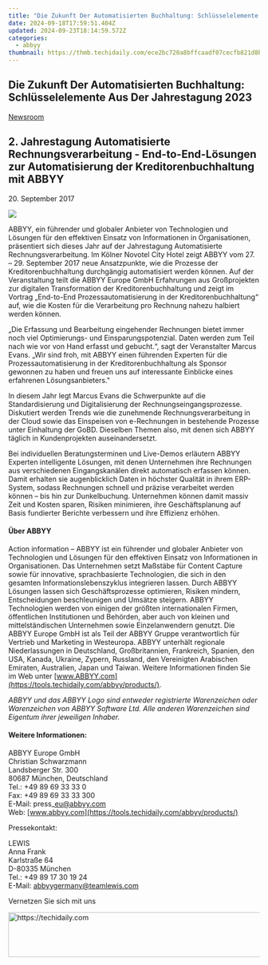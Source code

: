 ```yaml
---
title: "Die Zukunft Der Automatisierten Buchhaltung: Schlüsselelemente Aus Der Jahrestagung 2023"
date: 2024-09-18T17:59:51.404Z
updated: 2024-09-23T18:14:59.572Z
categories:
  - abbyy
thumbnail: https://thmb.techidaily.com/ece2bc720a8bffcaadf07cecfb821d8b916ae290e3a31814b743ae86fbbcc5dd.jpg
---
```


## Die Zukunft Der Automatisierten Buchhaltung: Schlüsselelemente Aus Der Jahrestagung 2023

[Newsroom](https://tools.techidaily.com/abbyy/products/)

## 2\. Jahrestagung Automatisierte Rechnungsverarbeitung - End-to-End-Lösungen zur Automatisierung der Kreditorenbuchhaltung mit ABBYY

20\. September 2017

![](https://content.abbyy.com/-/media/project/abbyy/abbyy/branchtemplates/shutterstock_1272462163_1296-x-729.jpg?h=729&iar=0&w=1296)

ABBYY, ein führender und globaler Anbieter von Technologien und Lösungen für den effektiven Einsatz von Informationen in Organisationen, präsentiert sich dieses Jahr auf der Jahrestagung Automatisierte Rechnungsverarbeitung. Im Kölner Novotel City Hotel zeigt ABBYY vom 27\. – 29\. September 2017 neue Ansatzpunkte, wie die Prozesse der Kreditorenbuchhaltung durchgängig automatisiert werden können. Auf der Veranstaltung teilt die ABBYY Europe GmbH Erfahrungen aus Großprojekten zur digitalen Transformation der Kreditorenbuchhaltung und zeigt im Vortrag „End-to-End Prozessautomatisierung in der Kreditorenbuchhaltung“ auf, wie die Kosten für die Verarbeitung pro Rechnung nahezu halbiert werden können.

„Die Erfassung und Bearbeitung eingehender Rechnungen bietet immer noch viel Optimierungs- und Einsparungspotenzial. Daten werden zum Teil nach wie vor von Hand erfasst und gebucht.“, sagt der Veranstalter Marcus Evans. „Wir sind froh, mit ABBYY einen führenden Experten für die Prozessautomatisierung in der Kreditorenbuchhaltung als Sponsor gewonnen zu haben und freuen uns auf interessante Einblicke eines erfahrenen Lösungsanbieters."

In diesem Jahr legt Marcus Evans die Schwerpunkte auf die Standardisierung und Digitalisierung der Rechnungseingangsprozesse. Diskutiert werden Trends wie die zunehmende Rechnungsverarbeitung in der Cloud sowie das Einspeisen von e-Rechnungen in bestehende Prozesse unter Einhaltung der GoBD. Dieselben Themen also, mit denen sich ABBYY täglich in Kundenprojekten auseinandersetzt.

Bei individuellen Beratungsterminen und Live-Demos erläutern ABBYY Experten intelligente Lösungen, mit denen Unternehmen ihre Rechnungen aus verschiedenen Eingangskanälen direkt automatisch erfassen können. Damit erhalten sie augenblicklich Daten in höchster Qualität in ihrem ERP-System, sodass Rechnungen schnell und präzise verarbeitet werden können – bis hin zur Dunkelbuchung. Unternehmen können damit massiv Zeit und Kosten sparen, Risiken minimieren, ihre Geschäftsplanung auf Basis fundierter Berichte verbessern und ihre Effizienz erhöhen.

#### Über ABBYY

Action information – ABBYY ist ein führender und globaler Anbieter von Technologien und Lösungen für den effektiven Einsatz von Informationen in Organisationen. Das Unternehmen setzt Maßstäbe für Content Capture sowie für innovative, sprachbasierte Technologien, die sich in den gesamten Informationslebenszyklus integrieren lassen. Durch ABBYY Lösungen lassen sich Geschäftsprozesse optimieren, Risiken mindern, Entscheidungen beschleunigen und Umsätze steigern. ABBYY Technologien werden von einigen der größten internationalen Firmen, öffentlichen Institutionen und Behörden, aber auch von kleinen und mittelständischen Unternehmen sowie Einzelanwendern genutzt. Die ABBYY Europe GmbH ist als Teil der ABBYY Gruppe verantwortlich für Vertrieb und Marketing in Westeuropa. ABBYY unterhält regionale Niederlassungen in Deutschland, Großbritannien, Frankreich, Spanien, den USA, Kanada, Ukraine, Zypern, Russland, den Vereinigten Arabischen Emiraten, Australien, Japan und Taiwan. Weitere Informationen finden Sie im Web unter [www.ABBYY.com](https://tools.techidaily.com/abbyy/products/).

_ABBYY und das ABBYY Logo sind entweder registrierte Warenzeichen oder Warenzeichen von ABBYY Software Ltd. Alle anderen Warenzeichen sind Eigentum ihrer jeweiligen Inhaber._ 

#### Weitere Informationen:

ABBYY Europe GmbH  
Christian Schwarzmann  
Landsberger Str. 300   
80687 München, Deutschland   
Tel.: +49 89 69 33 33 0  
Fax: +49 89 69 33 33 300  
E-Mail: press\_eu@abbyy.com  
Web: [www.abbyy.com](https://tools.techidaily.com/abbyy/products/)

Pressekontakt:

LEWIS  
Anna Frank  
Karlstraße 64  
D-80335 München  
Tel.: +49 89 17 30 19 24  
E-Mail: [abbyygermany@teamlewis.com](https://tools.techidaily.com/abbyy/products/)

  
Vernetzen Sie sich mit uns

<ins class="adsbygoogle"
     style="display:block"
     data-ad-format="autorelaxed"
     data-ad-client="ca-pub-7571918770474297"
     data-ad-slot="1223367746"></ins>

<ins class="adsbygoogle"
     style="display:block"
     data-ad-client="ca-pub-7571918770474297"
     data-ad-slot="8358498916"
     data-ad-format="auto"
     data-full-width-responsive="true"></ins>



<!-- affiliate ads begin -->
<a href="https://appsumo.8odi.net/c/5597632/2130874/7443" target="_top" id="2130874">
  <img src="//a.impactradius-go.com/display-ad/7443-2130874" border="0" alt="https://techidaily.com" width="728" height="90"/>
</a>
<img height="0" width="0" src="https://appsumo.8odi.net/i/5597632/2130874/7443" style="position:absolute;visibility:hidden;" border="0" />
<!-- affiliate ads end -->

